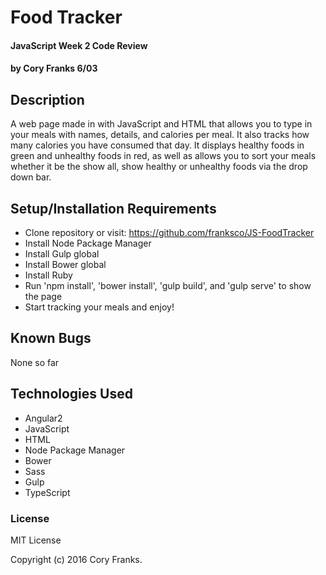 # Food Tracker

#### JavaScript Week 2 Code Review

#### by Cory Franks 6/03
## Description
A web page made in with JavaScript and HTML that allows you to type in your meals with names, details, and calories per meal. It also tracks how many calories you have consumed that day. It displays healthy foods in green and unhealthy foods in red, as well as allows you to sort your meals whether it be the show all, show healthy or unhealthy foods via the drop down bar.

## Setup/Installation Requirements

* Clone repository or visit: https://github.com/franksco/JS-FoodTracker
* Install Node Package Manager
* Install Gulp global
* Install Bower global
* Install Ruby
* Run 'npm install', 'bower install', 'gulp build', and 'gulp serve' to show the page
* Start tracking your meals and enjoy!

## Known Bugs
None so far

## Technologies Used
* Angular2
* JavaScript
* HTML
* Node Package Manager
* Bower
* Sass
* Gulp
* TypeScript

### License

MIT License

Copyright (c) 2016 Cory Franks.
